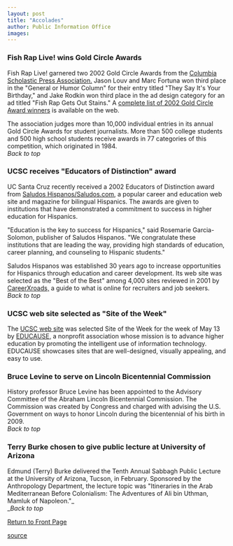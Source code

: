 ```yaml
---
layout: post
title: "Accolades"
author: Public Information Office
images:
---
```


### Fish Rap Live! wins Gold Circle Awards

Fish Rap Live! garnered two 2002 Gold Circle Awards from the [Columbia Scholastic Press Association.][1] Jason Louv and Marc Fortuna won third place in the "General or Humor Column" for their entry titled "They Say It's Your Birthday," and Jake Rodkin won third place in the ad design category for an ad titled "Fish Rap Gets Out Stains." A [complete list of 2002 Gold Circle Award winners][2] is available on the web.

The association judges more than 10,000 individual entries in its annual Gold Circle Awards for student journalists. More than 500 college students and 500 high school students receive awards in 77 categories of this competition, which originated in 1984.  
_Back to top_

### UCSC receives "Educators of Distinction" award

UC Santa Cruz recently received a 2002 Educators of Distinction award from [Saludos Hispanos/Saludos.com][3], a popular career and education web site and magazine for bilingual Hispanics. The awards are given to institutions that have demonstrated a commitment to success in higher education for Hispanics.

"Education is the key to success for Hispanics," said Rosemarie Garcia-Solomon, publisher of Saludos Hispanos. "We congratulate these institutions that are leading the way, providing high standards of education, career planning, and counseling to Hispanic students."

Saludos Hispanos was established 30 years ago to increase opportunities for Hispanics through education and career development. Its web site was selected as the "Best of the Best" among 4,000 sites reviewed in 2001 by [CareerXroads,][4] a guide to what is online for recruiters and job seekers.  
_Back to top_

### UCSC web site selected as "Site of the Week"

The [UCSC web site][5] was selected Site of the Week for the week of May 13 by [EDUCAUSE,][6] a nonprofit association whose mission is to advance higher education by promoting the intelligent use of information technology. EDUCAUSE showcases sites that are well-designed, visually appealing, and easy to use.

### Bruce Levine to serve on Lincoln Bicentennial Commission

History professor Bruce Levine has been appointed to the Advisory Committee of the Abraham Lincoln Bicentennial Commission. The Commission was created by Congress and charged with advising the U.S. Government on ways to honor Lincoln during the bicentennial of his birth in 2009.   
_Back to top_

### Terry Burke chosen to give public lecture at University of Arizona

Edmund (Terry) Burke delivered the Tenth Annual Sabbagh Public Lecture at the University of Arizona, Tucson, in February. Sponsored by the Anthropology Department, the lecture topic was "Itineraries in the Arab Mediterranean Before Colonialism: The Adventures of Ali bin Uthman, Mamluk of Napoleon."_  
__Back to top_

[Return to Front Page][7]

  

[1]: http://www.columbia.edu/cu/cspa/
[2]: http://www.columbia.edu/cu/cspa/GoldCircleAwards.html
[3]: http://www.saludos.com/
[4]: http://www.careerxroads.com
[5]: http://www.ucsc.edu
[6]: http://www.educause.edu
[7]: ../../index.html

[source](http://www1.ucsc.edu/currents/01-02/06-10/accolades.html "Permalink to accolades")
